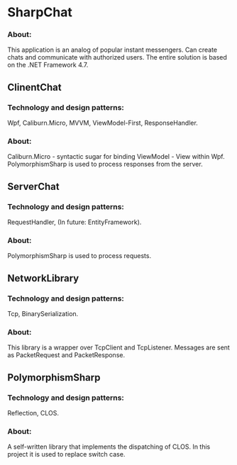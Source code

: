 # SharpChat


### About:

This application is an analog of popular instant messengers.
Can create chats and communicate with authorized users.
The entire solution is based on the .NET Framework 4.7.

## ClinentChat

### Technology and design patterns:

Wpf, Caliburn.Micro, MVVM, ViewModel-First, ResponseHandler.

### About:

Caliburn.Micro - syntactic sugar for binding ViewModel - View within Wpf.
PolymorphismSharp is used to process responses from the server.

## ServerChat

### Technology and design patterns:

RequestHandler, (In future: EntityFramework).

### About:

PolymorphismSharp is used to process requests.

## NetworkLibrary

### Technology and design patterns:

Tcp, BinarySerialization.

### About:

This library is a wrapper over TcpClient and TcpListener.
Messages are sent as PacketRequest and PacketResponse.

## PolymorphismSharp

### Technology and design patterns:

Reflection, CLOS.

### About:

A self-written library that implements the dispatching of CLOS.
In this project it is used to replace switch case.